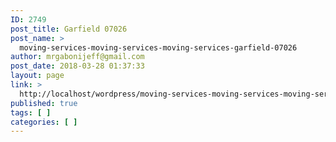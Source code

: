 ```yaml
---
ID: 2749
post_title: Garfield 07026
post_name: >
  moving-services-moving-services-moving-services-garfield-07026
author: mrgabonijeff@gmail.com
post_date: 2018-03-28 01:37:33
layout: page
link: >
  http://localhost/wordpress/moving-services-moving-services-moving-services-garfield-07026/
published: true
tags: [ ]
categories: [ ]
---
```

